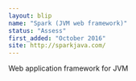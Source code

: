 ```yaml
---
layout: blip
name: "Spark (JVM web framework)"
status: "Assess"
first_added: "October 2016"
site: http://sparkjava.com/
---
```

Web application framework for JVM
